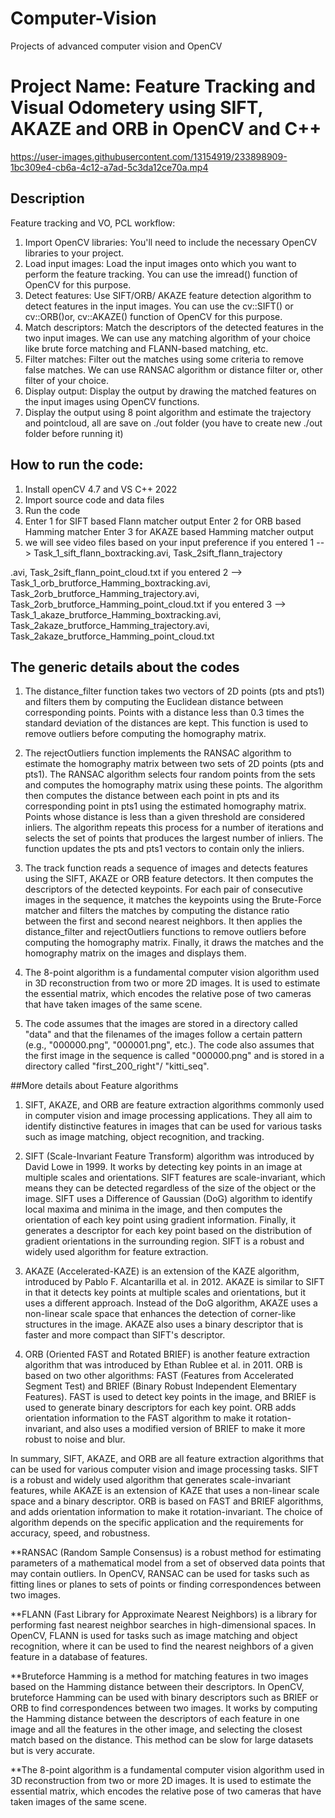 # Computer-Vision
Projects of advanced computer vision and OpenCV
# Project Name: Feature Tracking and Visual Odometery using SIFT, AKAZE and ORB in OpenCV and C++
https://user-images.githubusercontent.com/13154919/233898909-1bc309e4-cb6a-4c12-a7ad-5c3da12ce70a.mp4

## Description
Feature tracking and VO, PCL workflow:

1. Import OpenCV libraries: You'll need to include the necessary OpenCV libraries to your project.
2. Load input images: Load the input images onto which you want to perform the feature tracking. You can use the imread() function of OpenCV for this purpose.
3. Detect features: Use SIFT/ORB/ AKAZE feature detection algorithm to detect features in the input images. You can use the cv::SIFT() or cv::ORB()or, cv::AKAZE() function of OpenCV for this purpose.
4. Match descriptors: Match the descriptors of the detected features in the two input images. We can use any matching algorithm of your choice like brute force matching and FLANN-based matching, etc.
5. Filter matches: Filter out the matches using some criteria to remove false matches. We can use RANSAC algorithm or distance filter or, other filter of your choice.
6. Display output: Display the output by drawing the matched features on the input images using OpenCV functions.
7. Display the output using 8 point algorithm and estimate the trajectory and pointcloud, all are save on ./out folder (you have to create new ./out folder before running it)

## How to run the code:
1. Install openCV 4.7 and VS C++ 2022
2. Import source code and data files
3. Run the code
4. Enter 1 for SIFT based Flann matcher output
   Enter 2 for ORB based Hamming matcher 
   Enter 3 for AKAZE based Hamming matcher output
5. we will see video files based on your input preference
if you entered 1 --> Task_1_sift_flann_boxtracking.avi, Task_2sift_flann_trajectory



.avi, Task_2sift_flann_point_cloud.txt
if you entered 2 --> Task_1_orb_brutforce_Hamming_boxtracking.avi, Task_2orb_brutforce_Hamming_trajectory.avi, Task_2orb_brutforce_Hamming_point_cloud.txt
if you entered 3 --> Task_1_akaze_brutforce_Hamming_boxtracking.avi, Task_2akaze_brutforce_Hamming_trajectory.avi, Task_2akaze_brutforce_Hamming_point_cloud.txt

## The generic details about the codes

1. The distance_filter function takes two vectors of 2D points (pts and pts1) and filters them by computing the Euclidean distance between corresponding points. Points with a distance less than 0.3 times the standard deviation of the distances are kept. This function is used to remove outliers before computing the homography matrix.

2. The rejectOutliers function implements the RANSAC algorithm to estimate the homography matrix between two sets of 2D points (pts and pts1). The RANSAC algorithm selects four random points from the sets and computes the homography matrix using these points. The algorithm then computes the distance between each point in pts and its corresponding point in pts1 using the estimated homography matrix. Points whose distance is less than a given threshold are considered inliers. The algorithm repeats this process for a number of iterations and selects the set of points that produces the largest number of inliers. The function updates the pts and pts1 vectors to contain only the inliers.

3. The track function reads a sequence of images and detects features using the SIFT, AKAZE or ORB feature detectors. It then computes the descriptors of the detected keypoints. For each pair of consecutive images in the sequence, it matches the keypoints using the Brute-Force matcher and filters the matches by computing the distance ratio between the first and second nearest neighbors. It then applies the distance_filter and rejectOutliers functions to remove outliers before computing the homography matrix. Finally, it draws the matches and the homography matrix on the images and displays them.

4. The 8-point algorithm is a fundamental computer vision algorithm used in 3D reconstruction from two or more 2D images. It is used to estimate the essential matrix, which encodes the relative pose of two cameras that have taken images of the same scene.

5. The code assumes that the images are stored in a directory called "data" and that the filenames of the images follow a certain pattern (e.g., "000000.png", "000001.png", etc.). The code also assumes that the first image in the sequence is called "000000.png" and is stored in a directory called "first_200_right"/ "kitti_seq".

##More details about Feature algorithms

1. SIFT, AKAZE, and ORB are feature extraction algorithms commonly used in computer vision and image processing applications. They all aim to identify distinctive features in images that can be used for various tasks such as image matching, object recognition, and tracking.

2. SIFT (Scale-Invariant Feature Transform) algorithm was introduced by David Lowe in 1999. It works by detecting key points in an image at multiple scales and orientations. SIFT features are scale-invariant, which means they can be detected regardless of the size of the object or the image. SIFT uses a Difference of Gaussian (DoG) algorithm to identify local maxima and minima in the image, and then computes the orientation of each key point using gradient information. Finally, it generates a descriptor for each key point based on the distribution of gradient orientations in the surrounding region. SIFT is a robust and widely used algorithm for feature extraction.

3. AKAZE (Accelerated-KAZE) is an extension of the KAZE algorithm, introduced by Pablo F. Alcantarilla et al. in 2012. AKAZE is similar to SIFT in that it detects key points at multiple scales and orientations, but it uses a different approach. Instead of the DoG algorithm, AKAZE uses a non-linear scale space that enhances the detection of corner-like structures in the image. AKAZE also uses a binary descriptor that is faster and more compact than SIFT's descriptor.

4. ORB (Oriented FAST and Rotated BRIEF) is another feature extraction algorithm that was introduced by Ethan Rublee et al. in 2011. ORB is based on two other algorithms: FAST (Features from Accelerated Segment Test) and BRIEF (Binary Robust Independent Elementary Features). FAST is used to detect key points in the image, and BRIEF is used to generate binary descriptors for each key point. ORB adds orientation information to the FAST algorithm to make it rotation-invariant, and also uses a modified version of BRIEF to make it more robust to noise and blur.

In summary, SIFT, AKAZE, and ORB are all feature extraction algorithms that can be used for various computer vision and image processing tasks. SIFT is a robust and widely used algorithm that generates scale-invariant features, while AKAZE is an extension of KAZE that uses a non-linear scale space and a binary descriptor. ORB is based on FAST and BRIEF algorithms, and adds orientation information to make it rotation-invariant. The choice of algorithm depends on the specific application and the requirements for accuracy, speed, and robustness.


**RANSAC (Random Sample Consensus) is a robust method for estimating parameters of a mathematical model from a set of observed data points that may contain outliers. In OpenCV, RANSAC can be used for tasks such as fitting lines or planes to sets of points or finding correspondences between two images.

**FLANN (Fast Library for Approximate Nearest Neighbors) is a library for performing fast nearest neighbor searches in high-dimensional spaces. In OpenCV, FLANN is used for tasks such as image matching and object recognition, where it can be used to find the nearest neighbors of a given feature in a database of features.

**Bruteforce Hamming is a method for matching features in two images based on the Hamming distance between their descriptors. In OpenCV, bruteforce Hamming can be used with binary descriptors such as BRIEF or ORB to find correspondences between two images. It works by computing the Hamming distance between the descriptors of each feature in one image and all the features in the other image, and selecting the closest match based on the distance. This method can be slow for large datasets but is very accurate.

**The 8-point algorithm is a fundamental computer vision algorithm used in 3D reconstruction from two or more 2D images. It is used to estimate the essential matrix, which encodes the relative pose of two cameras that have taken images of the same scene.
